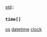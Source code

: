 [std](./../std.md)::
### `time[]`
[os](./time/os.md)
[datetime](./time/datetime.md)
[clock](./time/clock.md)
